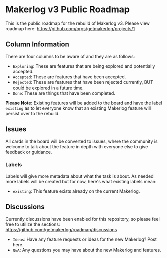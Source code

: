 # Makerlog v3 Public Roadmap

This is the public roadmap for the rebuild of Makerlog v3. Please view roadmap here: https://github.com/orgs/getmakerlog/projects/1

## Column Information

There are four columns to be aware of and they are as follows:

- `Exploring`: These are features that are being explored and potentially accepted.
- `Accepted`: These are features that have been accepted.
- `Rejected`: These are features that have been rejected currently, BUT could be explored in a future time.
- `Done`: These are things that have been completed.

**Please Note:** Existing features will be added to the board and have the label `existing` as to let everyone know that an existing Makerlog feature will persist over to the rebuild.

## Issues

All cards in the board will be converted to issues, where the community is welcome to talk about the feature in depth with everyone else to give feedback or guidance.

### Labels

Labels will give more metadata about what the task is about. As needed more labels will be created but for now, here's what existing labels mean:

- `existing`: This feature exists already on the current Makerlog.

## Discussions

Currently discussions have been enabled for this repository, so please feel free to utilize the sections: https://github.com/getmakerlog/roadmap/discussions

- `Ideas`: Have any feature requests or ideas for the new Makerlog? Post here.
- `Q&A`: Any questions you may have about the new Makerlog and features.

